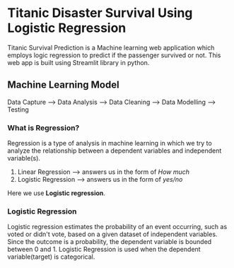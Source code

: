 # Titanic Disaster Survival Using Logistic Regression

Titanic Survival Prediction is a Machine learning web application which employs logic regression to predict if the passenger survived or not. This web app is built using Streamlit library in python.

## Machine Learning Model

Data Capture --> Data Analysis --> Data Cleaning --> Data Modelling --> Testing

### What is Regression?

Regression is a type of analysis in machine learning in which we try to analyze the relationship between a dependent variables and independent variable(s).

1. Linear Regression --> answers us in the form of _How much_
2. Logistic Regression --> answers us in the form of _yes/no_

Here we use **Logistic regression**.

### Logistic Regression

Logistic regression estimates the probability of an event occurring, such as voted or didn't vote, based on a given dataset of independent variables. Since the outcome is a probability, the dependent variable is bounded between 0 and 1. Logistic Regression is used when the dependent variable(target) is categorical.
